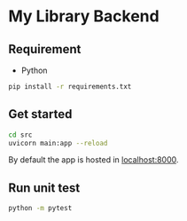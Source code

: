 # My Library Backend

## Requirement

* Python

```bash
pip install -r requirements.txt
```

## Get started

```bash
cd src
uvicorn main:app --reload
```

By default the app is hosted in [localhost:8000](localhost:8000).

## Run unit test

```bash
python -m pytest
```
